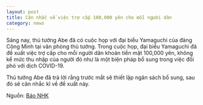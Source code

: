 ```yaml
---
layout: post
title: Cân nhắc về việc trợ cấp 100,000 yên cho mỗi người dân
category: news
---
```

Sáng nay, thủ tướng Abe đã có cuộc họp với đại biểu Yamaguchi của đảng Công Minh tại văn phòng thủ tướng. Trong cuộc họp, đại biểu Yamaguchi đã đề xuất việc trợ cấp cho mỗi người dân khoản tiền mặt 100,000 yên, không kể mức thu nhập của người đó như là một biện pháp bổ sung trong việc đối phó với dịch COVID-19.

Thủ tướng Abe đã trả lời rằng trước mắt sẽ thiết lập ngân sách bổ sung, sau đó sẽ cân nhắc kĩ về đề xuất này.

Nguồn: [Báo NHK](https://www3.nhk.or.jp/news/html/20200415/k10012387831000.html)
